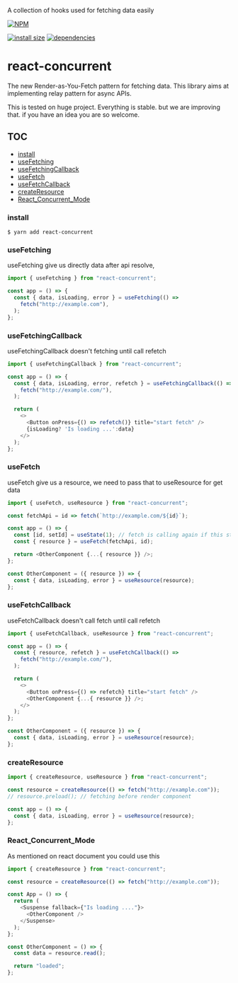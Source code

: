 A collection of hooks used for fetching data easily

[![NPM](https://nodei.co/npm/react-concurrent.png)](https://nodei.co/npm/react-concurrent/)

[![install size](https://packagephobia.now.sh/badge?p=react-concurrent)](https://packagephobia.now.sh/result?p=react-concurrent) [![dependencies](https://david-dm.org/poolkhord/react-concurrent.svg)](https://david-dm.org/poolkhord/react-concurrent.svg)

# react-concurrent

The new Render-as-You-Fetch pattern for fetching data. This library aims at implementing relay pattern for async APIs.

This is tested on huge project. Everything is stable. but we are improving that. if you have an idea you are so welcome.

## TOC

- [install](#install)
- [useFetching](#useFetching)
- [useFetchingCallback](#useFetchingCallback)
- [useFetch](#useFetch)
- [useFetchCallback](#useFetchCallback)
- [createResource](#createResource)
- [React_Concurrent_Mode](#React_Concurrent_Mode)

### install

`$ yarn add react-concurrent`

### useFetching

useFetching give us directly data after api resolve,

```js
import { useFetching } from "react-concurrent";

const app = () => {
  const { data, isLoading, error } = useFetching(() =>
    fetch("http://example.com"),
  );
};
```

### useFetchingCallback

useFetchingCallback doesn't fetching until call refetch

```js
import { useFetchingCallback } from "react-concurrent";

const app = () => {
  const { data, isLoading, error, refetch } = useFetchingCallback(() =>
    fetch("http://example.com/"),
  );

  return (
    <>
      <Button onPress={() => refetch()} title="start fetch" />
      {isLoading? 'Is loading ...':data}
    </>
  );
};
```

### useFetch

useFetch give us a resource, we need to pass that to useResource for get data

```js
import { useFetch, useResource } from "react-concurrent";

const fetchApi = id => fetch(`http://example.com/${id}`);

const app = () => {
  const [id, setId] = useState(1); // fetch is calling again if this state changed
  const { resource } = useFetch(fetchApi, id);

  return <OtherComponent {...{ resource }} />;
};

const OtherComponent = ({ resource }) => {
  const { data, isLoading, error } = useResource(resource);
};
```

### useFetchCallback

useFetchCallback doesn't call fetch until call refetch

```js
import { useFetchCallback, useResource } from "react-concurrent";

const app = () => {
  const { resource, refetch } = useFetchCallback(() =>
    fetch("http://example.com/"),
  );

  return (
    <>
      <Button onPress={() => refetch} title="start fetch" />
      <OtherComponent {...{ resource }} />;
    </>
  );
};

const OtherComponent = ({ resource }) => {
  const { data, isLoading, error } = useResource(resource);
};
```

### createResource

```js
import { createResource, useResource } from "react-concurrent";

const resource = createResource(() => fetch("http://example.com"));
// resource.preload(); // fetching before render component

const app = () => {
  const { data, isLoading, error } = useResource(resource);
};
```

### React_Concurrent_Mode

As mentioned on react document you could use this

```js
import { createResource } from "react-concurrent";

const resource = createResource(() => fetch("http://example.com"));

const App = () => {
  return (
    <Suspense fallback={"Is loading ...."}>
      <OtherComponent />
    </Suspense>
  );
};

const OtherComponent = () => {
  const data = resource.read();

  return "loaded";
};
```

